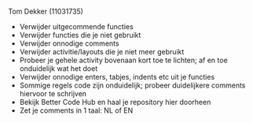 Tom Dekker (11031735)
- Verwijder uitgecommende functies
- Verwijder functies die je niet gebruikt
- Verwijder onnodige comments
- Verwijder activitie/layouts die je niet meer gebruikt
- Probeer je gehele activity bovenaan kort toe te lichten; af en toe onduidelijk wat het doet
- Verwijder onnodige enters, tabjes, indents etc uit je functies
- Sommige regels code zijn onduidelijk; probeer duidelijkere comments hiervoor te schrijven
- Bekijk Better Code Hub en haal je repository hier doorheen
- Zet je comments in 1 taal: NL of EN




